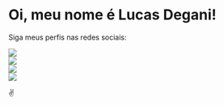 # Oi, meu nome é Lucas Degani!

Siga meus perfis nas redes sociais:

<div>
  <a href="https://www.linkedin.com/in/lucas-degani/" target="_blank"><img src="https://img.shields.io/badge/LinkedIn-0077B5?style=for-the-badge&logo=linkedin&logoColor=white" target="_blank"></a>
  <br>
  <a href="https://www.instagram.com/lucasdegani_/"><img src="https://img.shields.io/badge/Instagram-E4405F?style=for-the-badge&logo=instagram&logoColor=white"></a>
  <br>
  <a href="https://www.facebook.com/lucasrdegani"><img src="https://img.shields.io/badge/Facebook-1877F2?style=for-the-badge&logo=facebook&logoColor=white"></a>
  <br>
  <a href="https://twitter.com/LucasDegani_"><img src="https://img.shields.io/badge/Twitter-1DA1F2?style=for-the-badge&logo=twitter&logoColor=white"></a>
  <br>
</div>
  
✌
